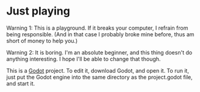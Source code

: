 # Just playing

Warning 1: This is a playground. If it breaks your computer, I refrain from being responsible. (And in that case I probably broke mine before, thus am short of money to help you.)

Warning 2: It is boring. I'm an absolute beginner, and this thing doesn't do anything interesting. I hope I'll be able to change that though.

This is a [Godot](https://godotengine.org) project. To edit it, download Godot, and open it. To run it, just put the Godot engine into the same directory as the project.godot file, and start it.
